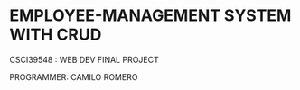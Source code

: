 # EMPLOYEE-MANAGEMENT SYSTEM WITH CRUD

CSCI39548 : WEB DEV FINAL PROJECT

PROGRAMMER: CAMILO ROMERO
